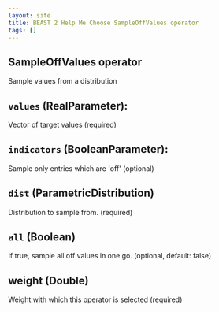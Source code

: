 ```yaml
---
layout: site
title: BEAST 2 Help Me Choose SampleOffValues operator
tags: []
---
```


## SampleOffValues operator

Sample values from a distribution

## `values` (RealParameter): 

Vector of target values (required)

## `indicators` (BooleanParameter): 

Sample only entries which are 'off' (optional)

## `dist` (ParametricDistribution)

Distribution to sample from. (required)

## `all` (Boolean)

If true, sample all off values in one go. (optional, default: false)

## weight (Double)

Weight with which this operator is selected (required)


